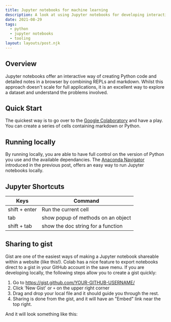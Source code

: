 ```yaml
---
title: Jupyter notebooks for machine learning
description: A look at using Jupyter notebooks for developing interactive Python
date: 2021-08-29
tags:
  - python
  - jupyter notebooks
  - tooling
layout: layouts/post.njk
---
```


## Overview

Jupyter notebooks offer an interactive way of creating Python code and detailed notes in a browser by combining REPLs and markdown. Whilst this approach doesn't scale for full applications, it is an excellent way to explore a dataset and understand the problems involved.

## Quick Start

The quickest way is to go over to the [Google Colaboratory](https://research.google.com/colaboratory) and have a play. You can create a series of cells containing markdown or Python.

## Running locally

By running locally, you are able to have full control on the version of Python you use and the available dependancies. The [Anaconda Navigator](./posts/anaconda-python-distribution-for-machine-learning/) introduced in the previous post, offers an easy way to run Jupyter notebooks locally.

## Jupyter Shortcuts

| Keys             | Command                             |
|------------------|-------------------------------------|
| shift + enter    | Run the current cell                |
| tab              | show popup of methods on an object  |
| shift + tab      | show the doc string for a function  |

## Sharing to gist

Gist are one of the easiest ways of making a Jupyter notebook shareable within a website (like this!). Colab has a nice feature to export notebooks direct to a gist in your GitHub account in the save menu. If you are developing locally, the following steps allow you to create a gist quickly:

1) Go to https://gist.github.com/YOUR-GITHUB-USERNAME/
2) Click 'New Gist' or `+` on the upper right corner
3) Drag and drop your local file and it should guide you through the rest.
4) Sharing is done from the gist, and it will have an "Embed" link near the top right.

And it will look something like this:

<script src="https://gist.github.com/readikus/b840218efb79158e681d97271edd1718.js"></script>